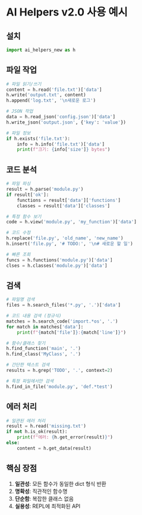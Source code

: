 # AI Helpers v2.0 사용 예시

## 설치
```python
import ai_helpers_new as h
```

## 파일 작업
```python
# 파일 읽기/쓰기
content = h.read('file.txt')['data']
h.write('output.txt', content)
h.append('log.txt', '\n새로운 로그')

# JSON 작업
data = h.read_json('config.json')['data']
h.write_json('output.json', {'key': 'value'})

# 파일 정보
if h.exists('file.txt'):
    info = h.info('file.txt')['data']
    print(f"크기: {info['size']} bytes")
```

## 코드 분석
```python
# 파일 파싱
result = h.parse('module.py')
if result['ok']:
    functions = result['data']['functions']
    classes = result['data']['classes']

# 특정 함수 보기
code = h.view('module.py', 'my_function')['data']

# 코드 수정
h.replace('file.py', 'old_name', 'new_name')
h.insert('file.py', '# TODO:', '\n# 새로운 할 일')

# 빠른 조회
funcs = h.functions('module.py')['data']
clses = h.classes('module.py')['data']
```

## 검색
```python
# 파일명 검색
files = h.search_files('*.py', '.')['data']

# 코드 내용 검색 (정규식)
matches = h.search_code('import.*os', '.')
for match in matches['data']:
    print(f"{match['file']}:{match['line']}")

# 함수/클래스 찾기
h.find_function('main', '.')
h.find_class('MyClass', '.')

# 간단한 텍스트 검색
results = h.grep('TODO', '.', context=2)

# 특정 파일에서만 검색
h.find_in_file('module.py', 'def.*test')
```

## 에러 처리
```python
# 일관된 에러 처리
result = h.read('missing.txt')
if not h.is_ok(result):
    print(f"에러: {h.get_error(result)}")
else:
    content = h.get_data(result)
```

## 핵심 장점
1. **일관성**: 모든 함수가 동일한 dict 형식 반환
2. **명확성**: 직관적인 함수명
3. **단순함**: 복잡한 클래스 없음
4. **실용성**: REPL에 최적화된 API
